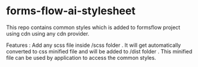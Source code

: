 # forms-flow-ai-stylesheet

This repo contains common styles which is added to formsflow project using cdn using any cdn provider. 

Features : 
Add any scss file inside /scss folder . It will get automatically converted to css minified file and will be added to /dist folder . 
This minified file can be used by application to access the common styles.
